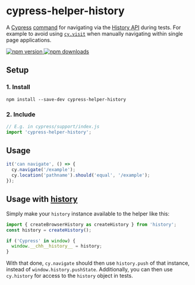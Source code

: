# cypress-helper-history

A [Cypress](https://www.cypress.io/) [command](https://docs.cypress.io/api/cypress-api/custom-commands.html) for navigating via the [History API](https://developer.mozilla.org/en-US/docs/Web/API/History_API) during tests. For example to avoid using [`cy.visit`](https://docs.cypress.io/api/commands/visit.html) when manually navigating within single page applications.

[![npm version](https://img.shields.io/npm/v/cypress-helper-history.svg?style=flat-square) ![npm downloads](https://img.shields.io/npm/dm/cypress-helper-history?style=flat-square)](https://www.npmjs.com/package/cypress-helper-history)

## Setup

### 1. Install

```shell
npm install --save-dev cypress-helper-history
```

### 2. Include

```js
// E.g. in cypress/support/index.js
import 'cypress-helper-history';
```

## Usage

```js
it('can navigate', () => {
  cy.navigate('/example');
  cy.location('pathname').should('equal', '/example');
});
```

## Usage with [history](https://www.npmjs.com/package/history)

Simply make your `history` instance available to the helper like this:

```js
import { createBrowserHistory as createHistory } from 'history';
const history = createHistory();

if ('Cypress' in window) {
  window.__chh__history__ = history;
}
```

With that done, `cy.navigate` should then use `history.push` of that instance, instead of `window.history.pushState`. Additionally, you can then use `cy.history` for access to the `history` object in tests.
